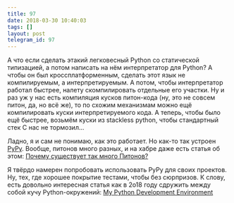 ```yaml
---
title: 97
date: 2018-03-30 10:40:03
tags: []
layout: post
telegram_id: 97
---
```


А что если сделать этакий легковесный Python со статической типизацией, а потом написать на нём интерпретатор для Python? А чтобы он был кроссплатформенным, сделать этот язык не компилируемым, а интерпретируемым.  А потом, чтобы интерпретатор работал быстрее, налету скомпилировать отдельные его участки. Ну и раз уж у нас есть компиляция кусков питон-кода (ну, это не совсем питон, да, но всё же), то по схожим механизмам можно ещё компилировать куски интерпретируемого кода. А теперь, чтобы было ещё быстрее, возьмём куски из stackless python, чтобы стандартный стек C нас не тормозил...

Ладно, я и сам не понимаю, как это работает. Но как-то так устроен [PyPy](https://ru.wikipedia.org/wiki/PyPy). Вообще, питонов много разных, и на хабре даже есть статья об этом:
[Почему существует так много Питонов?](https://habrahabr.ru/post/209812/)

Я твёрдо намерен попробовать использовать PyPy для своих проектов. Ну, тех, где хорошее покрытие тестами, чтобы без сюрпризов. К слову, есть довольно интересная статья как в 2о18 году сдружить между собой кучу Python-окружений:
[My Python Development Environment](https://jacobian.org/writing/python-environment-2018/)
